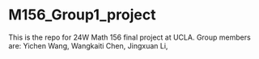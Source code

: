 # M156_Group1_project
This is the repo for 24W Math 156 final project at UCLA. 
Group members are: Yichen Wang, Wangkaiti Chen, Jingxuan Li, 
